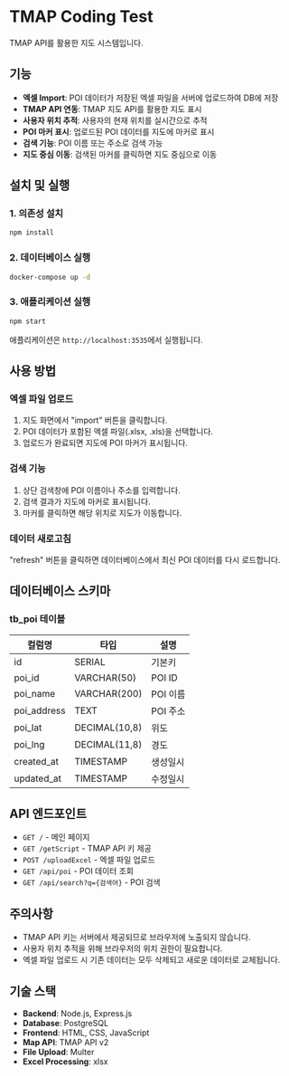 # TMAP Coding Test

TMAP API를 활용한 지도 시스템입니다.

## 기능

- **엑셀 Import**: POI 데이터가 저장된 엑셀 파일을 서버에 업로드하여 DB에 저장
- **TMAP API 연동**: TMAP 지도 API를 활용한 지도 표시
- **사용자 위치 추적**: 사용자의 현재 위치를 실시간으로 추적
- **POI 마커 표시**: 업로드된 POI 데이터를 지도에 마커로 표시
- **검색 기능**: POI 이름 또는 주소로 검색 가능
- **지도 중심 이동**: 검색된 마커를 클릭하면 지도 중심으로 이동

## 설치 및 실행

### 1. 의존성 설치

```bash
npm install
```

### 2. 데이터베이스 실행

```bash
docker-compose up -d
```

### 3. 애플리케이션 실행

```bash
npm start
```

애플리케이션은 `http://localhost:3535`에서 실행됩니다.

## 사용 방법

### 엑셀 파일 업로드

1. 지도 화면에서 "import" 버튼을 클릭합니다.
2. POI 데이터가 포함된 엑셀 파일(.xlsx, .xls)을 선택합니다.
3. 업로드가 완료되면 지도에 POI 마커가 표시됩니다.

### 검색 기능

1. 상단 검색창에 POI 이름이나 주소를 입력합니다.
2. 검색 결과가 지도에 마커로 표시됩니다.
3. 마커를 클릭하면 해당 위치로 지도가 이동합니다.

### 데이터 새로고침

"refresh" 버튼을 클릭하면 데이터베이스에서 최신 POI 데이터를 다시 로드합니다.

## 데이터베이스 스키마

### tb_poi 테이블

| 컬럼명      | 타입          | 설명     |
| ----------- | ------------- | -------- |
| id          | SERIAL        | 기본키   |
| poi_id      | VARCHAR(50)   | POI ID   |
| poi_name    | VARCHAR(200)  | POI 이름 |
| poi_address | TEXT          | POI 주소 |
| poi_lat     | DECIMAL(10,8) | 위도     |
| poi_lng     | DECIMAL(11,8) | 경도     |
| created_at  | TIMESTAMP     | 생성일시 |
| updated_at  | TIMESTAMP     | 수정일시 |

## API 엔드포인트

- `GET /` - 메인 페이지
- `GET /getScript` - TMAP API 키 제공
- `POST /uploadExcel` - 엑셀 파일 업로드
- `GET /api/poi` - POI 데이터 조회
- `GET /api/search?q={검색어}` - POI 검색

## 주의사항

- TMAP API 키는 서버에서 제공되므로 브라우저에 노출되지 않습니다.
- 사용자 위치 추적을 위해 브라우저의 위치 권한이 필요합니다.
- 엑셀 파일 업로드 시 기존 데이터는 모두 삭제되고 새로운 데이터로 교체됩니다.

## 기술 스택

- **Backend**: Node.js, Express.js
- **Database**: PostgreSQL
- **Frontend**: HTML, CSS, JavaScript
- **Map API**: TMAP API v2
- **File Upload**: Multer
- **Excel Processing**: xlsx
